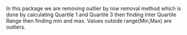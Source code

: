 In this package we are removing outlier by row removal method which is done by calculating Quartile 1 and Quartile 3 then finding Inter Quartile Range then finding min and max.
Values outside range(Min,Max) are outliers.

